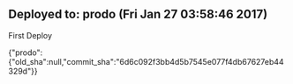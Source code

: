 ## Deployed to: prodo (Fri Jan 27 03:58:46 2017)

First Deploy

{"prodo":{"old_sha":null,"commit_sha":"6d6c092f3bb4d5b7545e077f4db67627eb44329d"}}


